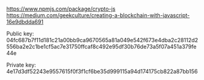 https://www.npmjs.com/package/crypto-js
https://medium.com/geekculture/creating-a-blockchain-with-javascript-16e9dbdda691

Public key:  04fc687b7f11d181c21a00bb9ca9670565a81a049e542f673e4dba2c28112d2556ba2e2c1be1cf5ac7e31750ffcaf8c492e95df30b76de73a5f07a451a379fe44e

Private key:  4e17d3df52243e9557615f0f3f1cf6be35d999115a94d174175cb822a87bb156